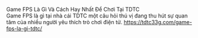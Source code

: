 
Game FPS Là Gì Và Cách Hay Nhất Để Chơi Tại TDTC	
Game FPS là gì tại nhà cái TDTC một câu hỏi thú vị đang thu hút sự quan tâm của nhiều người yêu thích trò chơi điện tử.	
https://tdtc33g.com/game-fps-la-gi-tdtc/
